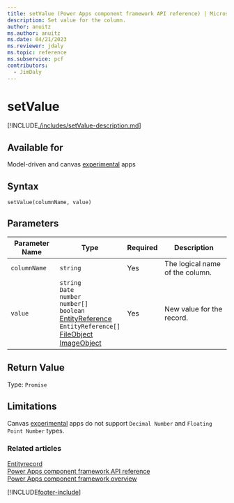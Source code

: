 ```yaml
---
title: setValue (Power Apps component framework API reference) | Microsoft Docs
description: Set value for the column.
author: anuitz
ms.author: anuitz
ms.date: 04/21/2023
ms.reviewer: jdaly
ms.topic: reference
ms.subservice: pcf
contributors:
  - JimDaly
---
```


# setValue

[!INCLUDE[./includes/setValue-description.md](./includes/setValue-description.md)]

## Available for

Model-driven and canvas [experimental](../../../../maker/canvas-apps/working-with-experimental-preview.md#feature-roll-out-stages) apps

## Syntax

`setValue(columnName, value)`

## Parameters

|Parameter Name |Type| Required | Description|
|----|----|----|----|
| `columnName`|`string`| Yes| The logical name of the column.|
| `value`|`string`<br />`Date`<br />`number`<br />`number[]`<br />`boolean`<br />[EntityReference](./../entityreference.md)<br />`EntityReference[]`<br />[FileObject](./../fileobject.md)<br />[ImageObject](./../imageobject.md)| Yes      | New value for the record. |

## Return Value

Type: `Promise`

## Limitations

Canvas [experimental](../../../../maker/canvas-apps/working-with-experimental-preview.md#feature-roll-out-stages) apps do not support `Decimal Number` and `Floating Point Number` types.

### Related articles

[Entityrecord](../entityrecord.md)<br/>
[Power Apps component framework API reference](../../reference/index.md)<br/>
[Power Apps component framework overview](../../overview.md)

[!INCLUDE[footer-include](../../../../includes/footer-banner.md)]

